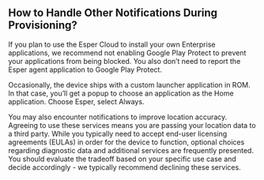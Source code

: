 
## How to Handle Other Notifications During Provisioning?

If you plan to use the Esper Cloud to install your own Enterprise applications, we recommend not enabling Google Play Protect to prevent your applications from being blocked. You also don’t need to report the Esper agent application to Google Play Protect.

Occasionally, the device ships with a custom launcher application in ROM. In that case, you’ll get a popup to choose an application as the Home application. Choose Esper, select Always.

You may also encounter notifications to improve location accuracy. Agreeing to use these services means you are passing your location data to a third party. While you typically need to accept end-user licensing agreements (EULAs) in order for the device to function, optional choices regarding diagnostic data and additional services are frequently presented. You should evaluate the tradeoff based on your specific use case and decide accordingly - we typically recommend declining these services.